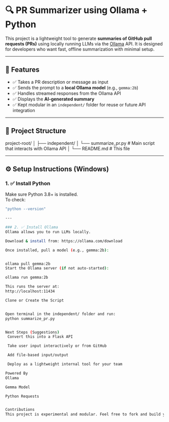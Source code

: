 # 🔍 PR Summarizer using Ollama + Python

This project is a lightweight tool to generate **summaries of GitHub pull requests (PRs)** using locally running LLMs via the [Ollama](https://ollama.com) API. It is designed for developers who want fast, offline summarization with minimal setup.

---

## 🚀 Features

- ✅ Takes a PR description or message as input
- ✅ Sends the prompt to a **local Ollama model** (e.g., `gemma:2b`)
- ✅ Handles streamed responses from the Ollama API
- ✅ Displays the **AI-generated summary**
- ✅ Kept modular in an `independent/` folder for reuse or future API integration

---

## 🧱 Project Structure

project-root/
│
├── independent/
│ └── summarize_pr.py # Main script that interacts with Ollama API
│
└── README.md # This file


---

## ⚙️ Setup Instructions (Windows)

### 1. ✅ Install Python

Make sure Python 3.8+ is installed.  
To check:
```bash
"python --version"

---

### 2. ✅ Install Ollama
Ollama allows you to run LLMs locally.

Download & install from: https://ollama.com/download

Once installed, pull a model (e.g., gemma:2b):


ollama pull gemma:2b
Start the Ollama server (if not auto-started):

ollama run gemma:2b

This runs the server at:
http://localhost:11434

Clone or Create the Script


Open terminal in the independent/ folder and run:
python summarize_pr.py


Next Steps (Suggestions)
 Convert this into a Flask API

 Take user input interactively or from GitHub

 Add file-based input/output

 Deploy as a lightweight internal tool for your team

Powered By
Ollama

Gemma Model

Python Requests


Contributions
This project is experimental and modular. Feel free to fork and build your own enhancements.

